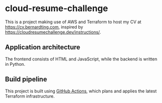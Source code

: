 # cloud-resume-challenge

This is a project making use of AWS and Terraform to
host my CV at <https://cv.bernardting.com>, inspired by
<https://cloudresumechallenge.dev/instructions/>.

## Application architecture

The frontend consists of HTML and JavaScript, while the backend is
written in Python.

## Build pipeline

This project is built using [GitHub
Actions](https://github.com/benating/cloud-resume-challenge/actions),
which plans and applies the latest Terraform infrastructure.
